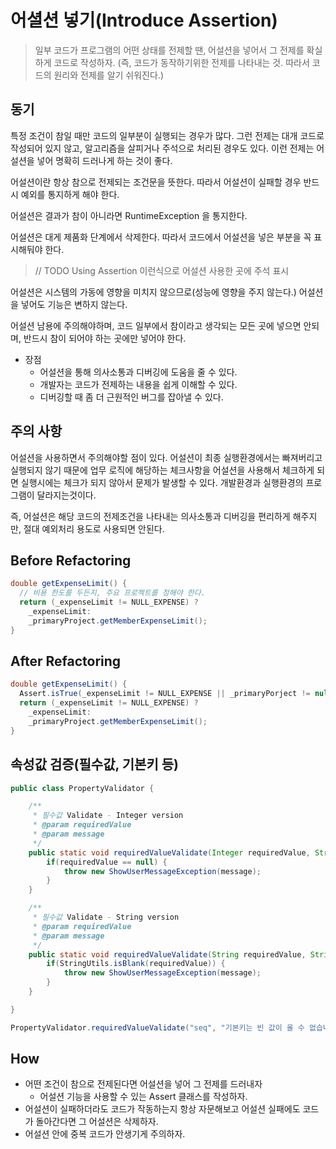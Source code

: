 # 어셜션 넣기(Introduce Assertion)

> 일부 코드가 프로그램의 어떤 상태를 전제할 땐, 어설션을 넣어서 그 전제를 확실하게 코드로 작성하자. (즉, 코드가 동작하기위한 전제를 나타내는 것. 따라서 코드의 원리와 전제를 알기 쉬워진다.)

## 동기

특정 조건이 참일 때만 코드의 일부분이 실행되는 경우가 많다. 그런 전제는 대개 코드로 작성되어 있지 않고, 알고리즘을 살피거나 주석으로 처리된 경우도 있다. 이런 전제는 어설션을 넣어 명확히 드러나게 하는 것이 좋다.

어설션이란 항상 참으로 전제되는 조건문을 뜻한다. 따라서 어설션이 실패할 경우 반드시 예외를 통지하게 해야 한다.

어설션은 결과가 참이 아니라면 RuntimeException 을 통지한다.

어설션은 대게 제품화 단계에서 삭제한다. 따라서 코드에서 어설션을 넣은 부분을 꼭 표시해둬야 한다.

> // TODO Using Assertion 이런식으로 어설션 사용한 곳에 주석 표시

어설션은 시스템의 가동에 영향을 미치지 않으므로(성능에 영향을 주지 않는다.) 어설션을 넣어도 기능은 변하지 않는다.

어설션 남용에 주의해야하며, 코드 일부에서 참이라고 생각되는 모든 곳에 넣으면 안되며, 반드시 참이 되어야 하는 곳에만 넣어야 한다.

- 장점
  - 어설션을 통해 의사소통과 디버깅에 도움을 줄 수 있다.
  - 개발자는 코드가 전제하는 내용을 쉽게 이해할 수 있다.
  - 디버깅할 때 좀 더 근원적인 버그를 잡아낼 수 있다.
  
## 주의 사항

어설션을 사용하면서 주의해야할 점이 있다. 어설션이 최종 실행환경에서는 빠져버리고 실행되지 않기 때문에 업무 로직에 해당하는 체크사항을 어설션을 사용해서 체크하게 되면 실행시에는 체크가 되지 않아서 문제가 발생할 수 있다. 개발환경과 실행환경의 프로그램이 달라지는것이다.

즉, 어설션은 해당 코드의 전제조건을 나타내는 의사소통과 디버깅을 편리하게 해주지만, 절대 예외처리 용도로 사용되면 안된다.

## Before Refactoring

```java
double getExpenseLimit() {
  // 비용 한도를 두든지, 주요 프로젝트를 정해야 한다.
  return (_expenseLimit != NULL_EXPENSE) ?
    _expenseLimit:
    _primaryProject.getMemberExpenseLimit();
}
```

## After Refactoring

```java
double getExpenseLimit() {
  Assert.isTrue(_expenseLimit != NULL_EXPENSE || _primaryPorject != null);
  return (_expenseLimit != NULL_EXPENSE) ?
    _expenseLimit:
    _primaryProject.getMemberExpenseLimit();
}
```

## 속성값 검증(필수값, 기본키 등)

```java
public class PropertyValidator {

    /**
     * 필수값 Validate - Integer version
     * @param requiredValue
     * @param message
     */
    public static void requiredValueValidate(Integer requiredValue, String message) {
        if(requiredValue == null) {
            throw new ShowUserMessageException(message);
        }
    }

    /**
     * 필수값 Validate - String version
     * @param requiredValue
     * @param message
     */
    public static void requiredValueValidate(String requiredValue, String message) {
        if(StringUtils.isBlank(requiredValue)) {
            throw new ShowUserMessageException(message);
        }
    }

}
```

```java
PropertyValidator.requiredValueValidate("seq", "기본키는 빈 값이 올 수 없습니다.");
```

## How

- 어떤 조건이 참으로 전제된다면 어설션을 넣어 그 전제를 드러내자
  - 어설션 기능을 사용할 수 있는 Assert 클래스를 작성하자.
- 어설션이 실패하더라도 코드가 작동하는지 항상 자문해보고 어설션 실패에도 코드가 돌아간다면 그 어설션은 삭제하자.
- 어설션 안에 중복 코드가 안생기게 주의하자.
